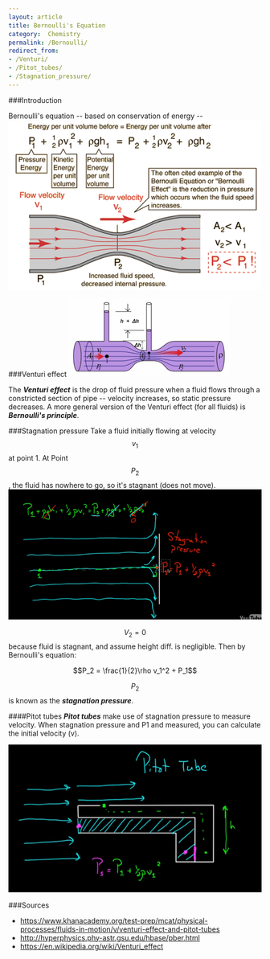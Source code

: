 ```yaml
---
layout: article
title: Bernoulli's Equation
category:  Chemistry
permalink: /Bernoulli/
redirect_from:
- /Venturi/
- /Pitot_tubes/
- /Stagnation_pressure/
---
```


###Introduction

Bernoulli's equation -- based on conservation of energy --
<img src="/images/bernoul.gif">

###Venturi effect
<img src="/images/Venturi.PNG">

The ***Venturi effect*** is the drop of fluid pressure when a fluid flows through a constricted section of pipe -- velocity increases, so static pressure decreases. A more general version of the Venturi effect (for all fluids) is ***Bernoulli's principle***.

###Stagnation pressure
Take a fluid initially flowing at velocity $$v_1$$ at point 1. At Point $$P_2$$, the fluid has nowhere to go, so it's stagnant (does not move).
<img src="/images/stagpressure.png">

$$V_2 = 0$$ because fluid is stagnant, and assume height diff. is negligible. Then by Bernoulli's equation:

$$P_2 = \frac{1}{2}\rho v_1^2 + P_1$$

$$P_2$$ is known as the ***stagnation pressure***.

####Pitot tubes
***Pitot tubes*** make use of stagnation pressure to measure velocity. When stagnation pressure and P1 and measured, you can calculate the initial velocity (v).

<img src="/images/pitot.png">

###Sources
* <https://www.khanacademy.org/test-prep/mcat/physical-processes/fluids-in-motion/v/venturi-effect-and-pitot-tubes>
* <http://hyperphysics.phy-astr.gsu.edu/hbase/pber.html>
* <https://en.wikipedia.org/wiki/Venturi_effect>